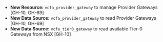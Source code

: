* **New Resource:** `vcfa_provider_gateway` to manage Provider Gateways [GH-10, GH-69]
* **New Data Source:** `vcfa_provider_gateway` to read Provider Gateways  [GH-10, GH-69]
* **New Data Source:** `vcfa_tier0_gateway` to read available Tier-0 Gateways from NSX [GH-10]
